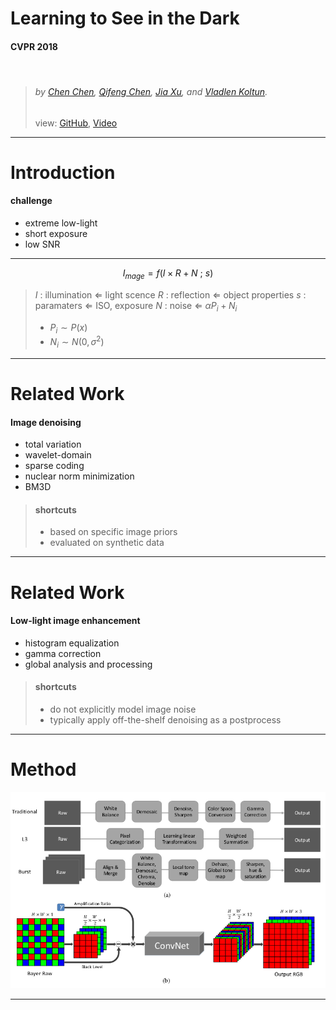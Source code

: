 # Learning to See in the Dark

#### CVPR 2018

<br>

> ###### by [Chen Chen](http://cchen156.web.engr.illinois.edu/), [Qifeng Chen](http://cqf.io/), [Jia Xu](http://pages.cs.wisc.edu/~jiaxu/), and [Vladlen Koltun](http://vladlen.info/). 
> view: [GitHub](https://github.com/cchen156/Learning-to-See-in-the-Dark), [Video](https://youtu.be/qWKUFK7MWvg)


---
<!-- page_number: true -->
# Introduction

#### challenge
- extreme low-light
- short exposure
- low SNR

---
$$I_{mage} = f(I \times R + N \ ; \ s) $$

> $I$ : illumination $\Leftarrow$ light scence
> $R$ : reflection $\Leftarrow$ object properties
> $s$ : paramaters $\Leftarrow$ ISO, exposure
> $N$ : noise $\Leftarrow$ $\alpha P_i + N_i$ 
> - $P_i \sim P(x)$
> - $N_i \sim N(0,\sigma^2)$


---
# Related Work

#### Image denoising
- total variation
- wavelet-domain 
- sparse coding
- nuclear norm minimization
- BM3D
> #### shortcuts
> - based on specific image priors
> - evaluated on synthetic data 

---
# Related Work

#### Low-light image enhancement
- histogram equalization
- gamma correction
- global analysis and processing
> #### shortcuts
> - do not explicitly model image noise
> -  typically apply off-the-shelf denoising as a postprocess

---
# Method
![otherMethods](./method.png)


---









